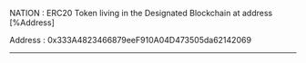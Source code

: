 NATION
: ERC20 Token living in the Designated Blockchain at address [%Address]

Address
: 0x333A4823466879eeF910A04D473505da62142069

---
